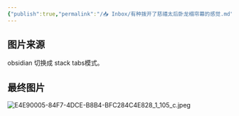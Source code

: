 ```yaml
---
{"publish":true,"permalink":"/📥 Inbox/有种拨开了慈禧太后卧龙榻帘幕的感觉.md","created":"2025-08-14","modified":"2025-08-14","cssclasses":""}
---
```



## 图片来源

obsidian 切换成 stack tabs模式。

## 最终图片

![E4E90005-84F7-4DCE-B8B4-BFC284C4E828_1_105_c.jpeg](https://pub-pic.oldwinter.top/2025/08/e101db6fdc86a98f37cfe83335d59b8b.png)
